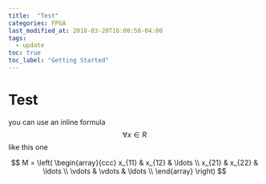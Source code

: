 ```yaml
---
title:  "Test"
categories: FPGA
last_modified_at: 2018-03-20T16:00:58-04:00
tags:
  - update
toc: true
toc_label: "Getting Started"
---
```


# Test

you can use an inline formula $$\forall x \in R$$ like this one

$$
M = \left( \begin{array}{ccc}
x_{11} & x_{12} & \ldots \\
x_{21} & x_{22} & \ldots \\
\vdots & \vdots & \ldots \\
\end{array} \right)
$$

